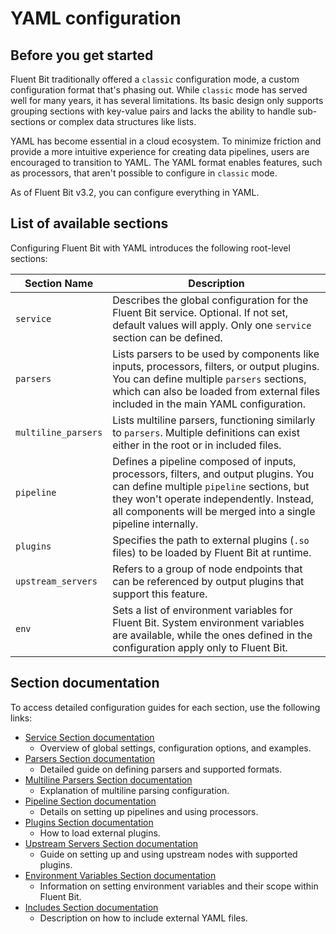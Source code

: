 # YAML configuration

## Before you get started

Fluent Bit traditionally offered a `classic` configuration mode, a custom configuration format that's phasing out. While `classic` mode has served well for many years, it has several limitations. Its basic design only supports grouping sections with key-value pairs and lacks the ability to handle sub-sections or complex data structures like lists.

YAML has become essential in a cloud ecosystem. To minimize friction and provide a more intuitive experience for creating data pipelines, users are encouraged to transition to YAML. The YAML format enables features, such as processors, that aren't possible to configure in `classic` mode.

As of Fluent Bit v3.2, you can configure everything in YAML.

## List of available sections

Configuring Fluent Bit with YAML introduces the following root-level sections:

| Section Name | Description |
|--------------|-------------|
| `service` | Describes the global configuration for the Fluent Bit service. Optional. If not set, default values will apply. Only one `service` section can be defined. |
| `parsers` | Lists parsers to be used by components like inputs, processors, filters, or output plugins. You can define multiple `parsers` sections, which can also be loaded from external files included in the main YAML configuration. |
| `multiline_parsers`  | Lists multiline parsers, functioning similarly to `parsers`. Multiple definitions can exist either in the root or in included files. |
| `pipeline` | Defines a pipeline composed of inputs, processors, filters, and output plugins. You can define multiple `pipeline` sections, but they won't operate independently. Instead, all components will be merged into a single pipeline internally. |
| `plugins` | Specifies the path to external plugins (`.so` files) to be loaded by Fluent Bit at runtime. |
| `upstream_servers` | Refers to a group of node endpoints that can be referenced by output plugins that support this feature. |
| `env` | Sets a list of environment variables for Fluent Bit. System environment variables are available, while the ones defined in the configuration apply only to Fluent Bit. |

## Section documentation

To access detailed configuration guides for each section, use the following links:

- [Service Section documentation](./yaml/service-section.md)
  - Overview of global settings, configuration options, and examples.
- [Parsers Section documentation](./yaml/parsers-section.md)
  - Detailed guide on defining parsers and supported formats.
- [Multiline Parsers Section documentation](./yaml/multiline-parsers-section.md)
  - Explanation of multiline parsing configuration.
- [Pipeline Section documentation](./yaml/pipeline-section.md)
  - Details on setting up pipelines and using processors.
- [Plugins Section documentation](./yaml/plugins-section.md)
  - How to load external plugins.
- [Upstream Servers Section documentation](./yaml/upstream-servers-section.md)
  - Guide on setting up and using upstream nodes with supported plugins.
- [Environment Variables Section documentation](./yaml/environment-variables-section.md)
  - Information on setting environment variables and their scope within Fluent Bit.
- [Includes Section documentation](./yaml/includes-section.md)
  - Description on how to include external YAML files.

